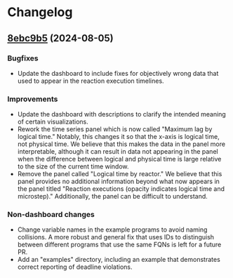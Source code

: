 # Changelog

## [8ebc9b5](https://github.com/xronos-inc/xronos-dashboard/tree/8ebc9b504e602259b7ccfe64fc43a0a0e206c573) (2024-08-05)

### Bugfixes

- Update the dashboard to include fixes for objectively wrong data that used to appear in the reaction execution timelines.

### Improvements

- Update the dashboard with descriptions to clarify the intended meaning of certain visualizations.
- Rework the time series panel which is now called "Maximum lag by logical time." Notably, this changes it so that the x-axis is logical time, not physical time. We believe that this makes the data in the panel more interpretable, although it can result in data not appearing in the panel when the difference between logical and physical time is large relative to the size of the current time window.
- Remove the panel called "Logical time by reactor." We believe that this panel provides no additional information beyond what now appears in the panel titled "Reaction executions (opacity indicates logical time and microstep)." Additionally, the panel can be difficult to understand.

### Non-dashboard changes

- Change variable names in the example programs to avoid naming collisions. A more robust and general fix that uses IDs to distinguish between different programs that use the same FQNs is left for a future PR.
- Add an "examples" directory, including an example that demonstrates correct reporting of deadline violations.
